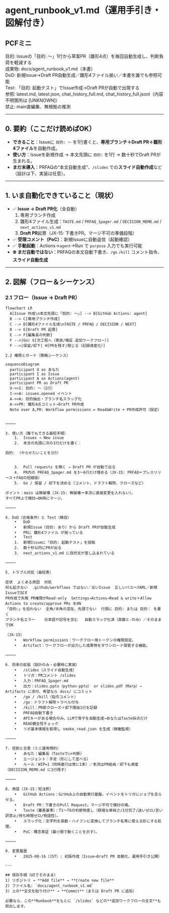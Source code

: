 # agent_runbook_v1.md（運用手引き・図解付き）

## PCFミニ
目的: Issueの「目的: ～」1行から草案PR（雛形4点）を毎回自動生成し、判断負荷を軽減する  
成果物: docs/agent_runbook_v1.md（本書）  
DoD: 新規Issue→Draft PR自動生成／雛形4ファイル揃い／本書を誰でも参照可能  
Test: 「目的: 起動テスト」でIssue作成→Draft PRが自動で出現する  
参照: latest.md, latest.json, chat_history_full.md, chat_history_full.jsonl（内容不明箇所は [UNKNOWN]）  
禁止: main直編集、無根拠の推測

---

## 0. 要約（ここだけ読めばOK）
- **できること**：Issueに `目的: ～` を1行書くと、**専用ブランチ＋Draft PR＋雛形4ファイル**を自動作成。  
- **使い方**：Issueを新規作成 → 本文先頭に `目的:` を1行 → 数十秒でDraft PRが生まれる。  
- **まだ未導入**：PRFAQの“本文自動生成”、`/slides` での**スライド自動作成**など（設計は下、実装は任意）。

---

## 1. いま自動化できていること（現状）
- ✅ **Issue → Draft PR化**（全自動）  
  1) 専用ブランチ作成  
  2) 雛形4ファイル生成：`TASTE.md` / `PRFAQ_1pager.md` / `DECISION_MEMO.md` / `next_actions_v1.md`  
  3) **Draft PR**起票（JX-15: 下書きPR。マージ不可の準備段階）
- ✅ **受理コメント（PoC）**：新規Issueに自動返信（起動確認）  
- ✅ **手動起動**：Actions→`agent`→Run で `purpose` 入力でも実行可能  
- ⛔ **まだ自動ではない**：PRFAQの本文自動下書き、`/go` `/kill` コメント指令、**スライド自動生成**

---

## 2. 図解（フロー＆シーケンス）

### 2.1 フロー（Issue → Draft PR）
```mermaid
flowchart LR
  A[Issue 作成\n本文先頭に「目的: ～」] --> B[GitHub Actions: agent]
  B --> C[専用ブランチ作成]
  C --> D[雛形4ファイル生成\nTASTE / PRFAQ / DECISION / NEXT]
  D --> E[Draft PR 起票]
  E --> F{編集長の判断}
  F -->|Go| G[次工程へ（実装/検証 追加ワークフロー）]
  F -->|保留/却下| H[PRを残す/閉じる（記録資産化）]

2.2 権限とガード（簡略シーケンス）

sequenceDiagram
  participant U as あなた
  participant I as Issue
  participant A as Actions(agent)
  participant PR as Draft PR
  U->>I: 目的: ～（1行）
  I->>A: issues.opened イベント
  A->>A: 目的抽出・ブランチ名スラッグ化
  A->>PR: 雛形4点コミット→Draft PR作成
  Note over A,PR: Workflow permissions = Read&Write + PR作成許可（設定）


⸻

3. 使い方（誰でもできる最短手順）
	1.	Issues → New issue
	2.	本文の先頭に次の1行だけを書く：

目的: （やらせたいことを1行）


	3.	Pull requests を開く → Draft PR が自動で出る
	4.	PR内の PRFAQ_1pager.md を3～6行だけ埋める（JX-15: PRFAQ＝プレスリリース＋FAQの短縮版）
	5.	Go / 保留 / 却下を決める（コメント、ドラフト解除、クローズなど）

ポイント：main は無破壊（JX-15: 無破壊＝本流に直接変更を入れない）。
すべてPR上で検討→OK時にマージ。

⸻

4. DoD（合格条件）と Test（検収）
	•	DoD
	•	新規Issue（目的: あり）から Draft PRが自動生成
	•	PRに 雛形4ファイル が揃っている
	•	Test
	1.	新規Issueに「目的: 起動テスト」を投稿
	2.	数十秒以内にPRが出る
	3.	next_actions_v1.md に目的文が差し込まれている

⸻

5. トラブル対処（最短表）

症状	よくある原因	対処
何も起きない	.github/workflows ではない／古いIssue	正しいパスへYAML／新規Issueで試す
PR作成で失敗	PR権限がRead-only	Settings→Actions→Read & write＋Allow Actions to create/approve PRs をON
「目的:」を拾わない	全角/半角の混在、先頭でない	行頭に 目的: または 目的： を書く
ブランチ名エラー	日本語や記号を含む	自動スラッグ化済（英数と-のみ）／そのままでOK

（JX-15）
	•	Workflow permissions：ワークフロー用トークンの権限設定。
	•	Artifact：ワークフローが出力した成果物をダウンロード保管する機能。

⸻

6. 将来の拡張（設計のみ・必要時に実装）
	•	/slides（スライド自動生成）
	•	トリガ：PRコメント /slides
	•	入力：PRFAQ_1pager.md
	•	出力：slides.pptx（python-pptx） or slides.pdf（Marp）→ Artifacts に添付、希望なら docs/ にコミット
	•	/go / /kill（指令コメント）
	•	/go：ドラフト解除＋ラベル付与
	•	/kill：PR即クローズ＋却下理由1行を記録
	•	PRFAQ自動下書き
	•	APIキーがある場合のみ、LLMで骨子を自動生成→あなたはTaste採点だけ
	•	READ健全性チェック
	•	リポ基本情報を取得し smoke_read.json を生成（稼働監視）

⸻

7. 役割と合意（ミニ運用規約）
	•	あなた：編集長（Tasteで○×判断）
	•	エージェント：手足（形にして並べる）
	•	ルール：WIP=1（同時進行は常に1本）／本流はPR経由／却下も資産（DECISION_MEMO.md に1行残す）

⸻

8. 用語（JX-15：短注釈）
	•	GitHub Actions：GitHub上の自動実行基盤。イベントをトリガにジョブを走らせる。
	•	Draft PR：下書きのPull Request。マージ不可で検討の場。
	•	Taste（審美基準）：T1〜T6の判断物差し（極端な単純さ/1分完了/迷いゼロ/言い訳禁止/待ち時間ゼロ/物語性）。
	•	スラッグ化：文字列を英数・ハイフンに変換してブランチ名等に使える形にする処理。
	•	PoC：概念実証（最小限で動くことを示す）。

⸻

9. 変更履歴
	•	2025-08-16（JST）: 初版作成（Issue→Draft PR 自動化、運用手引き公開）

---

## 保存手順（UIでそのまま）
1) リポジトリ → **Add file** → **Create new file**  
2) ファイル名: `docs/agent_runbook_v1.md`  
3) 上の**全文を貼り付け** → **Commit**（または Draft PR に追加）

必要なら、この**Runbook**をもとに `/slides` などの**追加ワークフローの全文**も即出します。
